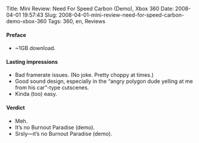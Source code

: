 Title: Mini Review: Need For Speed Carbon (Demo), Xbox 360
Date: 2008-04-01 19:57:43
Slug: 2008-04-01-mini-review-need-for-speed-carbon-demo-xbox-360
Tags: 360, en, Reviews


#### Preface

  * ~1GB download.

#### Lasting impressions

  * Bad framerate issues. (No joke. Pretty choppy at times.)
  * Good sound design, especially in the “angry polygon dude yelling at me from his car”-type cutscenes.
  * Kinda (too) easy.

#### Verdict

  * Meh.
  * It’s no Burnout Paradise (demo).
  * Srsly—it’s no Burnout Paradise (demo).
